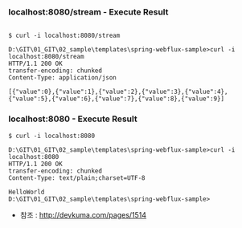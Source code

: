 

### localhost:8080/stream - Execute Result

```shell

$ curl -i localhost:8080/stream

D:\GIT\01_GIT\02_sample\templates\spring-webflux-sample>curl -i localhost:8080/stream
HTTP/1.1 200 OK
transfer-encoding: chunked
Content-Type: application/json

[{"value":0},{"value":1},{"value":2},{"value":3},{"value":4},{"value":5},{"value":6},{"value":7},{"value":8},{"value":9}]

```


### localhost:8080 - Execute Result 

```shell
$ curl -i localhost:8080

D:\GIT\01_GIT\02_sample\templates\spring-webflux-sample>curl -i localhost:8080
HTTP/1.1 200 OK
transfer-encoding: chunked
Content-Type: text/plain;charset=UTF-8

HelloWorld
D:\GIT\01_GIT\02_sample\templates\spring-webflux-sample>

```

- 참조 : <http://devkuma.com/pages/1514>